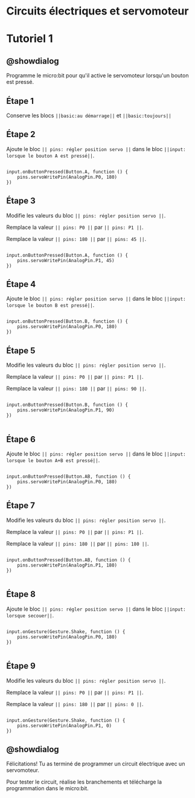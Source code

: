 # Circuits électriques et servomoteur

# Tutoriel 1

## @showdialog

Programme le micro:bit pour qu'il active le servomoteur lorsqu'un bouton est pressé.

## Étape 1

Conserve les blocs ``||basic:au démarrage||`` et ``||basic:toujours||``

## Étape 2

Ajoute le bloc ``|| pins: régler position servo ||`` dans le bloc ``||input: lorsque le bouton A est pressé||``.


```blocks

input.onButtonPressed(Button.A, function () {
    pins.servoWritePin(AnalogPin.P0, 180)
})

```

## Étape 3

Modifie les valeurs du bloc ``|| pins: régler position servo ||``.

Remplace la valeur ``|| pins: P0 ||`` par ``|| pins: P1 ||``.

Remplace la valeur ``|| pins: 180 ||`` par ``|| pins: 45 ||``.

```blocks

input.onButtonPressed(Button.A, function () {
    pins.servoWritePin(AnalogPin.P1, 45)
})

```

## Étape 4

Ajoute le bloc ``|| pins: régler position servo ||`` dans le bloc ``||input: lorsque le bouton B est pressé||``.


```blocks

input.onButtonPressed(Button.B, function () {
    pins.servoWritePin(AnalogPin.P0, 180)
})

```

## Étape 5

Modifie les valeurs du bloc ``|| pins: régler position servo ||``.

Remplace la valeur ``|| pins: P0 ||`` par ``|| pins: P1 ||``.

Remplace la valeur ``|| pins: 180 ||`` par ``|| pins: 90 ||``.

```blocks

input.onButtonPressed(Button.B, function () {
    pins.servoWritePin(AnalogPin.P1, 90)
})


```

## Étape 6

Ajoute le bloc ``|| pins: régler position servo ||`` dans le bloc ``||input: lorsque le bouton A+B est pressé||``.


```blocks

input.onButtonPressed(Button.AB, function () {
    pins.servoWritePin(AnalogPin.P0, 180)
})

```

## Étape 7

Modifie les valeurs du bloc ``|| pins: régler position servo ||``.

Remplace la valeur ``|| pins: P0 ||`` par ``|| pins: P1 ||``.

Remplace la valeur ``|| pins: 180 ||`` par ``|| pins: 180 ||``.

```blocks

input.onButtonPressed(Button.AB, function () {
    pins.servoWritePin(AnalogPin.P1, 180)
})


```

## Étape 8

Ajoute le bloc ``|| pins: régler position servo ||`` dans le bloc ``||input: lorsque secouer||``.


```blocks

input.onGesture(Gesture.Shake, function () {
    pins.servoWritePin(AnalogPin.P0, 180)
})


```

## Étape 9

Modifie les valeurs du bloc ``|| pins: régler position servo ||``.

Remplace la valeur ``|| pins: P0 ||`` par ``|| pins: P1 ||``.

Remplace la valeur ``|| pins: 180 ||`` par ``|| pins: 0 ||``.

```blocks

input.onGesture(Gesture.Shake, function () {
    pins.servoWritePin(AnalogPin.P1, 0)
})

```

## @showdialog 

Félicitations! Tu as terminé de programmer un circuit électrique avec un servomoteur.

Pour tester le circuit, réalise les branchements et télécharge la programmation dans le micro:bit.